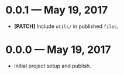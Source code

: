 # 0.0.1 &mdash; May 19, 2017

- **[PATCH]** Include `utils/` in published `files`.


# 0.0.0 &mdash; May 19, 2017

- Initial project setup and publish.
